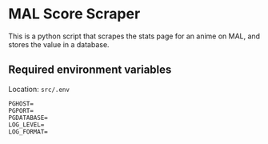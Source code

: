 # MAL Score Scraper

This is a python script that scrapes the stats page for an anime on MAL, and stores the value in a database.

## Required environment variables

Location: `src/.env`

```
PGHOST=
PGPORT=
PGDATABASE=
LOG_LEVEL=
LOG_FORMAT=
```